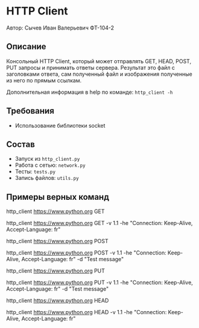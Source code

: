 # HTTP Client
Автор: Сычев Иван Валерьевич ФТ-104-2

## Описание
Консольный HTTP Client, который может отправлять GET, HEAD, POST, PUT запросы и принимать ответы сервера.
Результат это файл с заголовками ответа, сам полученный файл и изображения полученные из него
по прямым ссылкам. 

Дополнительная информация в help по команде: `http_client -h`

## Требования
* Использование библиотеки socket

## Состав
* Запуск из `http_client.py`
* Работа с сетью: `network.py`
* Тесты: `tests.py`
* Запись файлов: `utils.py`

## Примеры верных команд

http_client https://www.python.org GET

http_client https://www.python.org GET -v 1.1 -he "Connection: Keep-Alive, Accept-Language: fr"

http_client https://www.python.org POST

http_client https://www.python.org POST -v 1.1 -he "Connection: Keep-Alive, Accept-Language: fr" -d "Test message"

http_client https://www.python.org PUT

http_client https://www.python.org PUT -v 1.1 -he "Connection: Keep-Alive, Accept-Language: fr" -d "Test message"

http_client https://www.python.org HEAD

http_client https://www.python.org HEAD -v 1.1 -he "Connection: Keep-Alive, Accept-Language: fr"
